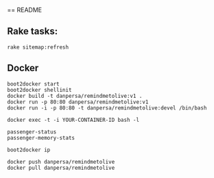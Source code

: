 == README

## Rake tasks:

    rake sitemap:refresh

## Docker

    boot2docker start
    boot2docker shellinit
    docker build -t danpersa/remindmetolive:v1 .
    docker run -p 80:80 danpersa/remindmetolive:v1
    docker run -i -p 80:80 -t danpersa/remindmetolive:devel /bin/bash

    docker exec -t -i YOUR-CONTAINER-ID bash -l

    passenger-status
    passenger-memory-stats

    boot2docker ip

    docker push danpersa/remindmetolive
    docker pull danpersa/remindmetolive

